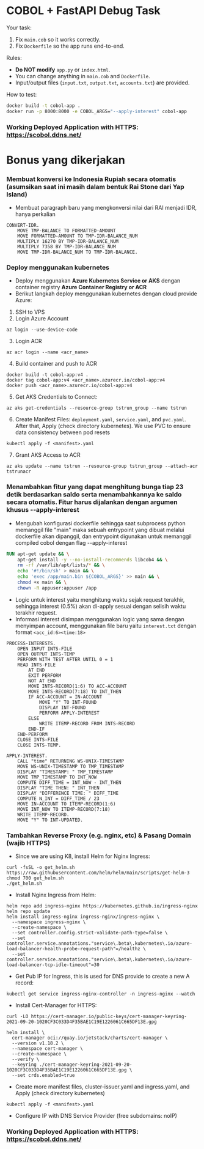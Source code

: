 # COBOL + FastAPI Debug Task

Your task:
1. Fix `main.cob` so it works correctly.
2. Fix `Dockerfile` so the app runs end-to-end.

Rules:
- **Do NOT modify** `app.py` or `index.html`.
- You can change anything in `main.cob` and `Dockerfile`.
- Input/output files (`input.txt`, `output.txt`, `accounts.txt`) are provided.

How to test:
```bash
docker build -t cobol-app .
docker run -p 8000:8000 -e COBOL_ARGS="--apply-interest" cobol-app
```

### Working Deployed Application with HTTPS: https://scobol.ddns.net/

# Bonus yang dikerjakan

### Membuat konversi ke Indonesia Rupiah secara otomatis (asumsikan saat ini masih dalam bentuk Rai Stone dari Yap Island)

- Membuat paragraph baru yang mengkonversi nilai dari RAI menjadi IDR, hanya perkalian
``` cobol
CONVERT-IDR.
	MOVE TMP-BALANCE TO FORMATTED-AMOUNT
	MOVE FORMATTED-AMOUNT TO TMP-IDR-BALANCE_NUM    
	MULTIPLY 16270 BY TMP-IDR-BALANCE_NUM
	MULTIPLY 7358 BY TMP-IDR-BALANCE_NUM
	MOVE TMP-IDR-BALANCE_NUM TO TMP-IDR-BALANCE.
```

### Deploy menggunakan kubernetes
- Deploy menggunakan **Azure Kubernetes Service or AKS** dengan container registry **Azure Container Registry or ACR**
- Berikut langkah deploy menggunakan kubernetes dengan cloud provide Azure:

1. SSH to VPS
2. Login Azure Account
```
az login --use-device-code
```
3. Login ACR
```
az acr login --name <acr_name>
```
4. Build container and push to ACR
```
docker build -t cobol-app:v4 .
docker tag cobol-app:v4 <acr_name>.azurecr.io/cobol-app:v4
docker push <acr_name>.azurecr.io/cobol-app:v4
```
5. Get AKS Credentials to Connect:
```
az aks get-credentials --resource-group tstrun_group --name tstrun
```
6. Create Manifest Files: `deployment.yaml`, `service.yaml`, and `pvc.yaml`. After that, Apply (check directory kubernetes). We use PVC to ensure data consistency between pod resets
```
kubectl apply -f <manifest>.yaml
```
7. Grant AKS Access to ACR
```
az aks update --name tstrun --resource-group tstrun_group --attach-acr tstrunacr
```

### Menambahkan fitur yang dapat menghitung bunga tiap 23 detik berdasarkan saldo serta menambahkannya ke saldo secara otomatis. Fitur harus dijalankan dengan argumen khusus --apply-interest

- Mengubah konfigurasi dockerfile sehingga saat subprocess python memanggil file "main" maka sebuah entrypoint yang dibuat melalui dockerfile akan dipanggil, dan entrypoint digunakan untuk memanggil compiled cobol dengan flag --apply-interest
```dockerfile
RUN apt-get update && \
    apt-get install -y --no-install-recommends libcob4 && \
    rm -rf /var/lib/apt/lists/* && \
    echo '#!/bin/sh' > main && \
    echo 'exec /app/main.bin ${COBOL_ARGS}' >> main && \
    chmod +x main && \
    chown -R appuser:appuser /app
```

- Logic untuk interest yaitu menghitung waktu sejak request terakhir, sehingga interest (0.5%) akan di-apply sesuai dengan selisih waktu terakhir request.
- Informasi interest disimpan menggunakan logic yang sama dengan menyimpan account, menggunakan file baru yaitu `interest.txt` dengan format `<acc_id:6><time:18>`
``` cobol
PROCESS-INTERESTS.
	OPEN INPUT INTS-FILE
	OPEN OUTPUT INTS-TEMP
	PERFORM WITH TEST AFTER UNTIL 0 = 1
	READ INTS-FILE
		AT END
		EXIT PERFORM
		NOT AT END
		MOVE INTS-RECORD(1:6) TO ACC-ACCOUNT
		MOVE INTS-RECORD(7:18) TO INT_THEN
		IF ACC-ACCOUNT = IN-ACCOUNT
			MOVE "Y" TO INT-FOUND
			DISPLAY INT-FOUND
			PERFORM APPLY-INTEREST
		ELSE
			WRITE ITEMP-RECORD FROM INTS-RECORD
		END-IF
	END-PERFORM
	CLOSE INTS-FILE
	CLOSE INTS-TEMP.

APPLY-INTEREST.
	CALL "time" RETURNING WS-UNIX-TIMESTAMP
	MOVE WS-UNIX-TIMESTAMP TO TMP_TIMESTAMP
	DISPLAY "TIMESTAMP: " TMP_TIMESTAMP
	MOVE TMP_TIMESTAMP TO INT_NOW
	COMPUTE DIFF_TIME = INT_NOW - INT_THEN
	DISPLAY "TIME THEN: " INT_THEN
	DISPLAY "DIFFERENCE TIME: " DIFF_TIME
	COMPUTE N_INT = DIFF_TIME / 23
	MOVE IN-ACCOUNT TO ITEMP-RECORD(1:6)
	MOVE INT_NOW TO ITEMP-RECORD(7:18)
	WRITE ITEMP-RECORD.
	MOVE "Y" TO INT-UPDATED.
```

### Tambahkan Reverse Proxy (e.g. nginx, etc) & Pasang Domain (wajib HTTPS)

- Since we are using K8, install Helm for Nginx Ingress: 
```
curl -fsSL -o get_helm.sh https://raw.githubusercontent.com/helm/helm/main/scripts/get-helm-3
chmod 700 get_helm.sh
./get_helm.sh
```

- Install Nginx Ingress from Helm: 
```
helm repo add ingress-nginx https://kubernetes.github.io/ingress-nginx
helm repo update
helm install ingress-nginx ingress-nginx/ingress-nginx \
  --namespace ingress-nginx \
  --create-namespace \
  --set controller.config.strict-validate-path-type=false \
  --set controller.service.annotations."service\.beta\.kubernetes\.io/azure-load-balancer-health-probe-request-path"=/healthz \
  --set controller.service.annotations."service\.beta\.kubernetes\.io/azure-load-balancer-tcp-idle-timeout"=30
```

- Get Pub IP for Ingress, this is used for DNS provide to create a new A record: 
```
kubectl get service ingress-nginx-controller -n ingress-nginx --watch
```

- Install Cert-Manager for HTTPS:
```
curl -LO https://cert-manager.io/public-keys/cert-manager-keyring-2021-09-20-1020CF3C033D4F35BAE1C19E1226061C665DF13E.gpg

helm install \
  cert-manager oci://quay.io/jetstack/charts/cert-manager \
  --version v1.18.2 \
  --namespace cert-manager \
  --create-namespace \
  --verify \
  --keyring ./cert-manager-keyring-2021-09-20-1020CF3C033D4F35BAE1C19E1226061C665DF13E.gpg \
  --set crds.enabled=true
```

- Create more manifest files, cluster-issuer.yaml and ingress.yaml, and Apply (check directory kubernetes)
```
kubectl apply -f <manifest>.yaml
```

- Configure IP with DNS Service Provider (free subdomains: noIP)

### Working Deployed Application with HTTPS: https://scobol.ddns.net/
